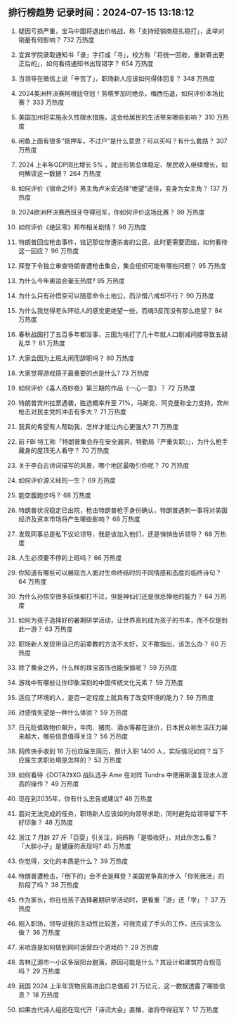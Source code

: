 
## 排行榜趋势 记录时间：2024-07-15 13:18:12
  
  1. 疑因亏损严重，宝马中国将退出价格战，称「支持经销商稳扎稳打」，此举对销量有何影响？ 732 万热度
    
  2. 宜宾学院录取通知书「录」字打成「寻」，校方称「将统一回收，重新寄出更正后的」，如何看待通知书出现错字？ 654 万热度
    
  3. 当领导在微信上说「辛苦了」，职场新人应该如何得体回复？ 348 万热度
    
  4. 2024美洲杯决赛阿根廷夺冠！劳塔罗加时绝杀，梅西伤退，如何评价本场比赛？ 333 万热度
    
  5. 美国加州将实施永久性限水措施，这会给居民的生活带来哪些影响？ 310 万热度
    
  6. 闲鱼上面有很多“抵押车，不过户”是什么意思？可以买吗？有什么套路？ 307 万热度
    
  7. 2024 上半年GDP同比增长 5% ，就业形势总体稳定、居民收入继续增长，如何解读这一数据？ 264 万热度
    
  8. 如何评价《宿命之环》男主角卢米安选择“绝望”途径，变身为女主角？ 137 万热度
    
  9. 2024欧洲杯决赛西班牙夺得冠军，你如何评价这场比赛？ 99 万热度
    
  10. 如何评价《绝区零》邦布相关剧情？ 96 万热度
    
  11. 特朗普回应枪击事件，铭记那位惨遭杀害的公民，此时更需要团结，如何看待这一回应？ 96 万热度
    
  12. 拜登下令独立审查特朗普遭枪击集会，集会组织可能有哪些问题？ 95 万热度
    
  13. 为什么今年奥运会毫无热度? 95 万热度
    
  14. 为什么只有孙悟空可以随意命令土地公，而沙僧八戒却不行？ 90 万热度
    
  15. 为什么我觉得老头环给人的感觉更绝望一些，而魂3反而没有那么绝望？ 84 万热度
    
  16. 春秋战国打了五百多年都没事，三国为啥打了几十年就人口剧减间接导致五胡乱华？ 81 万热度
    
  17. 大家会因为上班太闲而辞职吗？ 80 万热度
    
  18. 大家觉得游戏搭子最重要的点是什么? 73 万热度
    
  19. 如何评价《喜人奇妙夜》第三期的作品《一心一意》？ 72 万热度
    
  20. 特朗普宾州拉票遇袭，胜选概率升至 71%，马斯克、阿克曼称全力支持，宾州枪击对民主党的冲击有多大？ 71 万热度
    
  21. 我真的希望有人帮助我，怎样才能让内心更强大? 71 万热度
    
  22. 前 FBI 特工称「特朗普集会存在安全漏洞，特勤局『严重失职』」，为什么枪手藏身的屋顶无人看守？ 70 万热度
    
  23. 关于李白古诗词描写的风景，哪个地区最吸引你呢？ 70 万热度
    
  24. 如何评价源义经的一生？ 69 万热度
    
  25. 能空腹跑步吗？ 68 万热度
    
  26. 特朗普状况稳定已出院，枪击特朗普枪手身份确认，特朗普遇刺一事将对美国经济及资本市场将产生哪些影响？ 68 万热度
    
  27. 发现同事总是私下议论领导，我是该加入他们，还是悄悄告诉领导？ 68 万热度
    
  28. 人生必须要不停的上班吗？ 66 万热度
    
  29. 你知道有哪些可以展现古人面对生命终结时的不同情感和态度的临终诗句？ 64 万热度
    
  30. 为什么孙悟空很多妖怪都打不过，但是神仙们还是很忌惮他的能力？ 64 万热度
    
  31. 如何为孩子选择好的暑期研学活动，让世界真的成为孩子的书本，而不仅是到此一游？ 63 万热度
    
  32. 职场新人发现带自己的前辈教的方法不太好，又不敢指出，该怎么办？ 60 万热度
    
  33. 除了黄金之外，什么样的珠宝首饰也能保值呢？ 59 万热度
    
  34. 游戏中有哪些让你印象深刻的中国传统文化元素？ 59 万热度
    
  35. 适应了环境的人，是否一定程度上就具有了改变环境的能力？ 59 万热度
    
  36. 对感情失望是一种什么体验？ 59 万热度
    
  37. 日元贬值致物价飙升，牛肉、猪肉、酒水等都在涨价，日本民众称生活压力越来越大，哪些信息值得关注？ 56 万热度
    
  38. 网传快手收到 16 万份应届生简历，预计入职 1400 人，实际情况如何？当下应届生求职处境是怎样的？ 53 万热度
    
  39. 如何看待《DOTA2》XG 战队选手 Ame 在对阵 Tundra 中使用斯温复现水人波高的操作？ 49 万热度
    
  40. 现在到2035年，你有什么忠告或建议? 48 万热度
    
  41. 面对无法完成的任务，职场新人应该如何向领导求助，同时避免给领导留下不好印象？ 48 万热度
    
  42. 浙江 7 月龄 27 斤「巨婴」引关注，妈妈称「是吸收好」，对此你怎么看？「大胖小子」是健康的表现吗? 45 万热度
    
  43. 你觉得，文化的本质是什么？ 39 万热度
    
  44. 特朗普遭枪击，「倒下的」会不会是拜登？美国党争真的步入「你死我活」的阶段了吗？ 38 万热度
    
  45. 作为家长，你在给孩子选择暑期研学活动时，更看重「游」还「学」？ 37 万热度
    
  46. 刚入职场，领导说我的主动性比较差，可我完成了手头的工作，还应该怎么做？ 36 万热度
    
  47. 米哈游是如何做到同时运营四个游戏的？ 29 万热度
    
  48. 吉林辽源市一小区多层阳台脱落，原因可能是什么？其设计和建筑符合规范吗？ 29 万热度
    
  49. 我国 2024 上半年货物贸易进出口总值超 21 万亿元，这一数据透露了哪些信息？ 18 万热度
    
  50. 如果古代诗人组团在现代开「诗词大会」直播，谁将夺得冠军？ 17 万热度
    